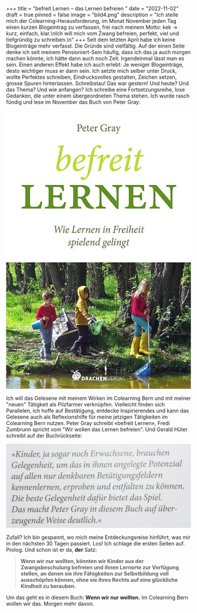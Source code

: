 +++
title = "befreit Lernen – das Lernen befreien "
date = "2022-11-02"
draft = true
pinned = false
image = "bild4.png"
description = "Ich stelle mich der Colearning-Herausforderung, im Monat November jeden Tag einen kurzen Blogeintrag zu verfassen, frei nach meinem Motto: kek -> kurz, einfach, klar.\nIch will mich vom Zwang befreien, perfekt, viel und tiefgründig zu schreiben.\n"
+++
Seit dem letzten April habe ich keine Blogeinträge mehr verfasst. Die Gründe sind vielfältig. Auf der einen Seite denke ich seit meinem Pensioniert-Sein häufig, dass ich das ja auch morgen machen könnte, ich hätte dann auch noch Zeit. Irgendeinmal lässt man es sein. Einen anderen Effekt habe ich auch erlebt: Je weniger Blogeinträge, desto wichtiger muss er dann sein. Ich setzte mich selber unter Druck, wollte Perfektes schreiben, Eindrucksvolles gestalten, Zeichen setzen, grosse Spuren hinterlassen. 
Schreibstau! 
Das war gestern! Und heute? Und das Thema? Und wie anfangen? 
Ich schreibe eine Fortsetzungsreihe, lose Gedanken, die unter einem übergeordneten Thema stehen. Ich wurde rasch fündig und lese im November das Buch von Peter Gray:

![](befreit-lernen.webp)

Ich will das Gelesene mit meinem Wirken im Colearning Bern und mit meiner "neuen" Tätigkeit als Pilzfarmer verknüpfen. Vielleicht finden sich Parallelen, ich hoffe auf Bestätigung, entdecke Inspirierendes und kann das Gelesene auch als Reflexionshilfe für meine jetzigen Tätigkeiten im Colearning Bern nutzen. Peter Gray schreibt «befreit Lernen», Fredi Zumbrunn spricht vom "Wir wollen das Lernen befreien". Und Gerald Hüter schreibt auf der Buchrückseite:

![](img_2743.jpg)

Zufall? Ich bin gespannt, wo mich meine Entdeckungsreise hinführt, was mir in den nächsten 30 Tagen passiert. 
Los! 
Ich schlage die ersten Seiten auf. Prolog. Und schon ist er da, **der** Satz:

> **Wenn wir nur wollten, könnten wir Kinder aus der Zwangsbeschulung befreien und ihnen Lernorte zur Verfügung stellen, an denen sie ihre Fähigkeiten zur Selbstbildung voll ausschöpfen können, ohne sie ihres Rechts auf eine glückliche Kindheit zu berauben.**

Um das geht es in diesem Buch: **Wenn wir nur wollten.** Im Colearning Bern wollen wir das.
Morgen mehr davon.